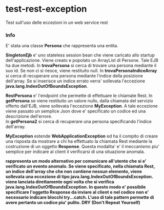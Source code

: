 # test-rest-exception
Test sull'uso delle eccezioni in un web service rest

<h3>Info</h3>
<p>E' stata una classe <b>Persona</b> che rappresenta una entita.</p>
<p><b>SingletonEjb</b> e' uno stateless session bean che viene caricato allo
startup dell'applicazione. Viene creato e popolato un ArrayList di Persone. Tale EJB 
ha due metodi. In <b>trovaPersona</b> si cerca di trovare una persona mediante il suo id.
Se non ci si riesce, viene restituito null. In <b>trovaPersonaIndiceArray</b> si cerca di
 recuperare una persona mediante l'indice della posizione dell'array. Se si inserisce un
  indice errato verra' sollevata l'eccezione <b>java.lang.IndexOutOfBoundsException</b>.</p>

<p><b>RestPersona</b> e' l'endpoint che permette di effettuare le chiamate Rest. 
In <b>getPersona</b> se viene restituito un valore nullo, dalla chiamata del servizio offerto
 dall'EJB, viene sollevata l'eccezione <b>MyException</b>. A tale eccezione viene passato 
 un semplice Json dove e' specificato un codice ed una descrizione dell'errore.<br>
 In <b>getPersona2</b> si cerca di recuperare una persona specificando l'indice dell'array.
 </p>


<p><b>MyException</b> estende <b>WebApplicationException</b> ed ha il compito di creare 
una risposta da mostrare a chi ha effettuato la chiamata Rest mediante la costruzione di
un oggetto <b>Response</b>. Questa modalita' e' il meccanismo piu' semplice per
indicare al client il verificarsi di una situazione anomala.</p>


<p><b><OutArrayRange</b> rappresenta un modo alternativo per comunicare all'utente che si e'
 verificato un evento anomalo. Se viene specificato, nella chiamata Rest, un indice dell'array che
 che non contiene nessun elemento, viene sollevata una eccezione di tipo <b>java.lang.IndexOutOfBoundsException</b>. 
 <b><OutArrayRange</b> viene lanciata direttamente ogni volta che si verifica <b>java.lang.IndexOutOfBoundsException</b>.
 In questo modo e' possibile specificare l'oggetto Response da inviare al client e nel codice non e' necessario 
 indicare blocchi try...catch. L'uso di tale pattern permette di avere pertanto un codice piu' pulito.
 <b>DRY</b> (Don't Repeat Yourself)</p>